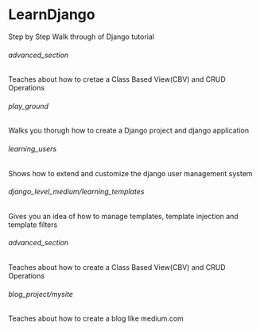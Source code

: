 <h1>LearnDjango</h1>
Step by Step Walk through of Django tutorial

<h6>advanced_section</h6>
Teaches about how to cretae a Class Based View(CBV) and CRUD Operations

<h6> play_ground </h6>
Walks you thorugh how to create a Django project and django application

<h6> learning_users </h6>
Shows how to extend and customize the django user management system

<h6> django_level_medium/learning_templates </h6>
Gives you an idea of how to manage templates, template injection and template filters

<h6> advanced_section </h6>
Teaches about how to create a Class Based View(CBV) and CRUD Operations

<h6> blog_project/mysite </h6>
Teaches about how to create a blog like medium.com
